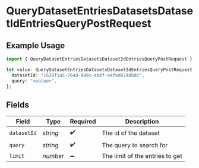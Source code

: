 # QueryDatasetEntriesDatasetsDatasetIdEntriesQueryPostRequest

## Example Usage

```typescript
import { QueryDatasetEntriesDatasetsDatasetIdEntriesQueryPostRequest } from "opperai/models/operations";

let value: QueryDatasetEntriesDatasetsDatasetIdEntriesQueryPostRequest = {
  datasetId: "1629f1a5-764d-489c-ab8f-a4fed8748bdc",
  query: "<value>",
};
```

## Fields

| Field                           | Type                            | Required                        | Description                     |
| ------------------------------- | ------------------------------- | ------------------------------- | ------------------------------- |
| `datasetId`                     | *string*                        | :heavy_check_mark:              | The id of the dataset           |
| `query`                         | *string*                        | :heavy_check_mark:              | The query to search for         |
| `limit`                         | *number*                        | :heavy_minus_sign:              | The limit of the entries to get |